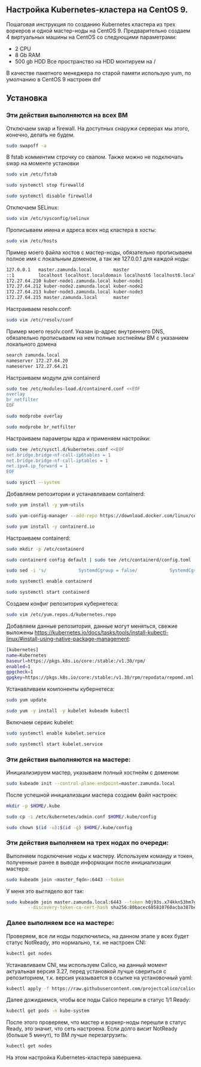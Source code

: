 ## Настройка Kubernetes-кластера на CentOS 9.
Пошаговая инструкция по созданию Kubernetes кластера из трех воркеров и одной мастер-ноды на CentOS 9. 
Предварительно создаем 4 виртуальных машины на CentOS со следующими параметрами:
- 2 CPU
- 8 Gb RAM
- 500 gb HDD
Все пространство на HDD монтируем на /

В качестве пакетного менеджера по старой памяти использую yum, по умолчанию в CentOS 9 настроен dnf


## Установка

### Эти действия выполняются на всех ВМ

Отключаем swap и firewall. На доступных снаружи серверах мы этого, конечно, делать не будем.

```bash
sudo swapoff -a
```
В fstab комментим строчку со свапом. Также можно не подключать swap на моменте установки
```bash
sudo vim /etc/fstab
```
```bash
sudo systemctl stop firewalld
```
```bash
sudo systemctl disable firewalld
```

Отключаем SELinux:
```bash
sudo vim /etc/sysconfig/selinux
```

Прописываем имена и адреса всех нод кластера в хосты:
```bash
sudo vim /etc/hosts
```

Пример моего файла хостов с мастер-ноды, обязательно прописываем полное имя с локальным доменом, а так же 127.0.0.1 для каждой ноды:
```bash
127.0.0.1   master.zamunda.local        master
::1         localhost localhost.localdomain localhost6 localhost6.localdomain6
172.27.64.210 kuber-node1.zamunda.local kuber-node1
172.27.64.212 kuber-node2.zamunda.local kuber-node2
172.27.64.213 kuber-node3.zamunda.local kuber-node3
172.27.64.215 master.zamunda.local      master
```

Настраиваем resolv.conf:
```bash
sudo vim /etc/resolv/conf
```
Пример моего resolv.conf. Указан ip-адрес внутреннего DNS, обязательно прописываем на нем полные хостнеймы ВМ с указанием локального домена
```bash
search zamunda.local
nameserver 172.27.64.20
nameserver 172.27.64.21
```
Настраиваем модули для containerd

```bash
sudo tee /etc/modules-load.d/containerd.conf <<EOF
overlay
br_netfilter
EOF
```
```bash
sudo modprobe overlay
```
```bash
sudo modprobe br_netfilter
```

Настраиваем параметры ядра и применяем настройки:
```bash
sudo tee /etc/sysctl.d/kubernetes.conf <<EOF
net.bridge.bridge-nf-call-ip6tables = 1
net.bridge.bridge-nf-call-iptables = 1
net.ipv4.ip_forward = 1
EOF 
```
```bash
sudo sysctl --system
```

Добавляем репозитории и устанавливаем containerd:
```bash
sudo yum install -y yum-utils
```
```bash
sudo yum-config-manager --add-repo https://download.docker.com/linux/centos/docker-ce.repo
```
```bash
sudo yum install -y containerd.io
```

Настраиваем containerd:
```bash
sudo mkdir -p /etc/containerd
```
```bash
sudo containerd config default | sudo tee /etc/containerd/config.toml
```
```bash
sudo sed -i 's/            SystemdCgroup = false/            SystemdCgroup = true/' /etc/containerd/config.toml
```
```bash
sudo systemctl enable containerd

sudo systemctl start containerd
```
Создаем конфиг репозитория кубернетеса:
```bash
sudo vim /etc/yum.repos.d/kubernetes.repo
```

Добавляем данные репозитория, данные могут меняться, свежие выложены https://kubernetes.io/docs/tasks/tools/install-kubectl-linux/#install-using-native-package-management:

```bash
[kubernetes]
name=Kubernetes
baseurl=https://pkgs.k8s.io/core:/stable:/v1.30/rpm/
enabled=1
gpgcheck=1
gpgkey=https://pkgs.k8s.io/core:/stable:/v1.30/rpm/repodata/repomd.xml.key
```

Устанавливаем компоненты кубернетеса:
```bash
sudo yum update
```
```bash
sudo yum -y install -y kubelet kubeadm kubectl
```
Включаем сервис kubelet:
```bash
sudo systemctl enable kubelet.service
```
```bash
sudo systemctl start kubelet.service
```

### Эти действия выполняются на мастере:
Инициализируем мастер, указываем полный хостнейм с доменом:
```bash
sudo kubeadm init --control-plane-endpoint=master.zamunda.local
```

После успешной инициализации мастера создаем файл настроек:
```bash
mkdir -p $HOME/.kube
```
```bash
sudo cp -i /etc/kubernetes/admin.conf $HOME/.kube/config
```
```bash
sudo chown $(id -u):$(id -g) $HOME/.kube/config
```
### Эти действия выполняем на трех нодах по очереди:

Выполняем подключение ноды к мастеру. Используем команду и токен, полученные ранее в выводе информации после инициализации мастера:

```bash
sudo kubeadm join <master_fqdn>:6443 --token
```
У меня это выглядело вот так:
```bash
sudo kubeadm join master.zamunda.local:6443 --token h0j93s.x74kkn53hm7gi8iu \
        --discovery-token-ca-cert-hash sha256:80bacec685810760acba387becfc257273bba98588cbf2f68b6ca396e4e3fc19
```

### Далее выполняем все на мастере:
Проверяем, все ли ноды подключились, на данном этапе у всех будет статус NotReady, это нормально, т.к. не настроен CNI:
```bash
kubectl get nodes
```
Устанавливаем CNI, мы используем Calico, на данный момент актуальная версия 3.27, перед установкой лучше свериться с репозиторием, т.к. версия указывается в ссылке на установочный yaml:
```bash
kubectl apply -f https://raw.githubusercontent.com/projectcalico/calico/v3.27.0/manifests/calico.yaml
```
Далее дожидаемся, чтобы все поды Calico перешли в статус 1/1 Ready:
```bash
kubectl get pods -n kube-system
```

После этого проверяем, что мастер и воркер-ноды перешли в статус Ready, это значит, что сеть настроена. Если долго висит NotReady (больше 5 минут), то ВМ лучше перезагрузить:
```bash
kubectl get nodes
```

На этом настройка Kubernetes-кластера завершена.




